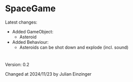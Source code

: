 # SpaceGame

Latest changes:

- Added GameObject:
  - Asteroid
- Added Behaviour:
  - Asteroids can be shot down and explode (incl. sound)
  
#
#
#

Version: 0.2

Changed at 2024/11/23 
by Julian Einzinger